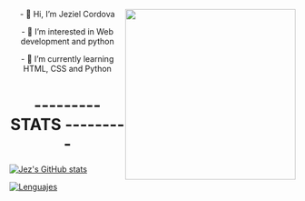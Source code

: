 <p align="center"><img src="https://cdn.discordapp.com/attachments/858100755189071916/859258310611435550/photo_2021-06-27_21-40-54.jpg" width="300" style="float:right;"/></p>

 <p align="center"> - 👋 Hi, I’m Jeziel Cordova </p>
 <p align="center"> - 👀 I’m interested in Web development and python </p>
 <p align="center"> - 🌱 I’m currently learning HTML, CSS and Python </p>

<h1 align="center">--------- STATS ---------</h1>
  
[![Jez's GitHub stats](https://github-readme-stats.vercel.app/api?username=JezTheGreenHusky&show_icons=true&show_icons=true&theme=merko)](https://github.com/JezTheGreenHusky/github-readme-stats)

[![Lenguajes](https://github-readme-stats.vercel.app/api/top-langs/?username=JezTheGreenHusky&title_color=abd200&text_color=68b587&bg_color=0a0f0b)](https://github.com/JezTheGreenHusky/github-readme-stats)
 


<!---
1 solo repositorio:

<a href="https://github.com/JezTheGreenHusky/Proyecto-web-1">
  <img align="center" src="https://github-readme-stats.vercel.app/api/pin/?username=JezTheGreenHusky&repo=Proyecto-web-1&bg_color=000000" />
</a>
<a href="https://github.com/JezTheGreenHusky/Proyecto-web-1">
  <img align="center" src="https://github-readme-stats.vercel.app/api/top-langs/?username=JezTheGreenHusky" />
</a>


Contacto:

- 📫 How to reach me ...
--->
